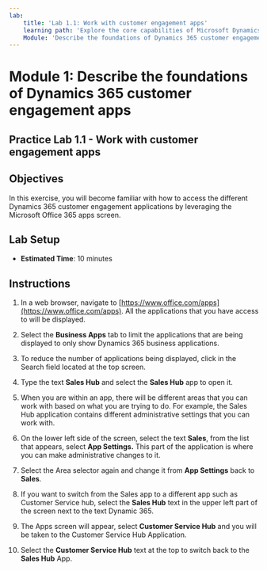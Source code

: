```yaml
---
lab:
    title: 'Lab 1.1: Work with customer engagement apps'
    learning path: 'Explore the core capabilities of Microsoft Dynamics 365 customer engagement apps'
    Module: 'Describe the foundations of Dynamics 365 customer engagement apps'
---
```


Module 1: Describe the foundations of Dynamics 365 customer engagement apps
========================

## Practice Lab 1.1 - Work with customer engagement apps 

## Objectives

In this exercise, you will become familiar with how to access the different Dynamics 365 customer engagement applications by leveraging the Microsoft Office 365 apps screen.   


## Lab Setup

  - **Estimated Time**: 10 minutes

## Instructions

1. In a web browser, navigate to [https://www.office.com/apps](https://www.office.com/apps). All the applications that you have access to will be displayed.  

2. Select the **Business Apps** tab to limit the applications that are being displayed to only show Dynamics 365 business applications. 

3. To reduce the number of applications being displayed, click in the Search field located at the top screen. 

4. Type the text **Sales Hub** and select the **Sales Hub** app to open it.  

5. When you are within an app, there will be different areas that you can work with based on what you are trying to do. For example, the Sales Hub application contains different administrative settings that you can work with.  

6. On the lower left side of the screen, select the text **Sales**, from the list that appears, select **App Settings.** This part of the application is where you can make administrative changes to it.  

7. Select the Area selector again and change it from **App Settings** back to **Sales**. 

8. If you want to switch from the Sales app to a different app such as Customer Service hub, select the **Sales Hub** text in the upper left part of the screen next to the text Dynamic 365.  

9. The Apps screen will appear, select **Customer Service Hub** and you will be taken to the Customer Service Hub Application.  

10. Select the **Customer Service Hub** text at the top to switch back to the **Sales Hub** App.  
